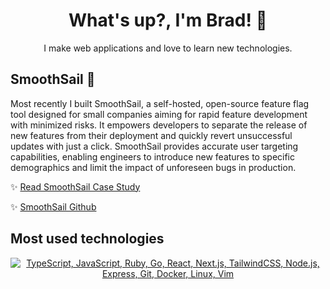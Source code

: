 <h1 align="center">What's up?, I'm Brad! 👋</h1>
<p align="center">I make web applications and love to learn new technologies.</p>

## SmoothSail 🎏
Most recently I built SmoothSail, a self-hosted, open-source feature flag tool designed for small companies aiming for rapid feature development with minimized risks. It empowers developers to separate the release of new features from their deployment and quickly revert unsuccessful updates with just a click. SmoothSail provides accurate user targeting capabilities, enabling engineers to introduce new features to specific demographics and limit the impact of unforeseen bugs in production.

✨ [Read SmoothSail Case Study](https://smooth-sail.github.io/#/case-study)

✨ [SmoothSail Github](https://github.com/smooth-sail)

## Most used technologies
<p align="center">
  <a href="#">
    <img src="https://skillicons.dev/icons?i=ts,js,ruby,go,react,nextjs,tailwindcss,nodejs,express,git,docker,linux,vim" alt="TypeScript, JavaScript, Ruby, Go, React, Next.js, TailwindCSS, Node.js, Express, Git, Docker, Linux, Vim">
  </a>
</p>

<!--
**BradleyRobertTaylor/bradleyroberttaylor** is a ✨ _special_ ✨ repository because its `README.md` (this file) appears on your GitHub profile.

Here are some ideas to get you started:

- 🔭 I’m currently working on ...
- 🌱 I’m currently learning ...
- 👯 I’m looking to collaborate on ...
- 🤔 I’m looking for help with ...
- 💬 Ask me about ...
- 📫 How to reach me: ...
- 😄 Pronouns: ...
- ⚡ Fun fact: ...
-->
